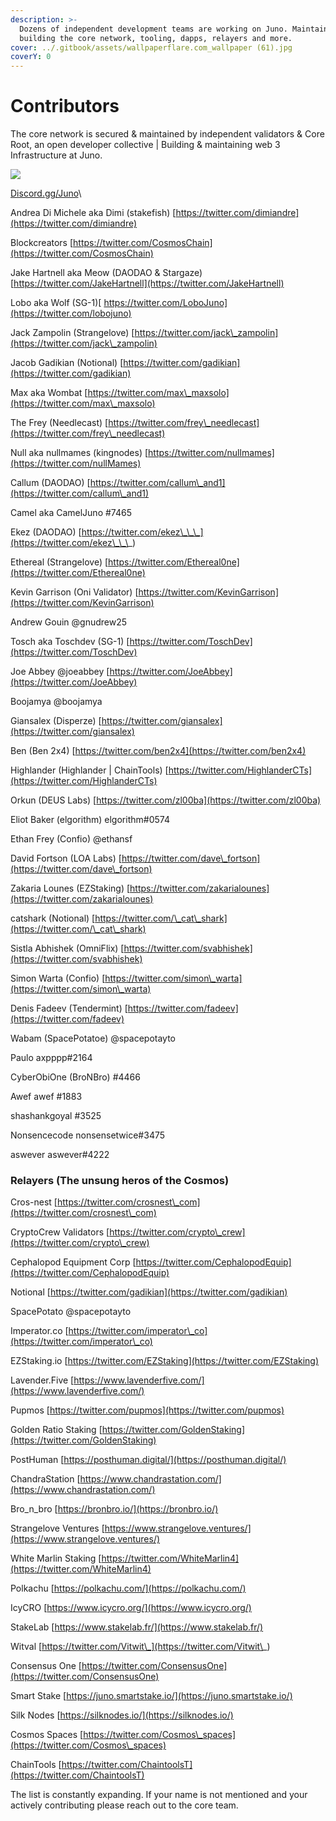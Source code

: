 ```yaml
---
description: >-
  Dozens of independent development teams are working on Juno. Maintaining &
  building the core network, tooling, dapps, relayers and more.
cover: ../.gitbook/assets/wallpaperflare.com_wallpaper (61).jpg
coverY: 0
---
```


# Contributors

The core network is secured & maintained by independent validators & Core Root, an open developer collective | Building & maintaining web 3 Infrastructure at Juno.

![](<../.gitbook/assets/Banner 4 (C-Root).png>)

<img src="../.gitbook/assets/image.png" alt="" data-size="line">[Discord.gg/Juno](https://discord.gg/Juno)\\

Andrea Di Michele aka Dimi (stakefish) [https://twitter.com/dimiandre](https://twitter.com/dimiandre)

Blockcreators [https://twitter.com/CosmosChain](https://twitter.com/CosmosChain)

Jake Hartnell aka Meow (DAODAO & Stargaze) [https://twitter.com/JakeHartnell](https://twitter.com/JakeHartnell)

Lobo aka Wolf (SG-1)[ https://twitter.com/LoboJuno](https://twitter.com/lobojuno)

Jack Zampolin (Strangelove) [https://twitter.com/jack\_zampolin](https://twitter.com/jack\_zampolin)

Jacob Gadikian (Notional) [https://twitter.com/gadikian](https://twitter.com/gadikian)

Max aka Wombat [https://twitter.com/max\_maxsolo](https://twitter.com/max\_maxsolo)

The Frey (Needlecast) [https://twitter.com/frey\_needlecast](https://twitter.com/frey\_needlecast)

Null aka nullmames (kingnodes) [https://twitter.com/nullmames](https://twitter.com/nullMames)

Callum (DAODAO) [https://twitter.com/callum\_and1](https://twitter.com/callum\_and1)

Camel aka CamelJuno #7465

Ekez (DAODAO) [https://twitter.com/ekez\_\_\_](https://twitter.com/ekez\_\_\_)

Ethereal (Strangelove) [https://twitter.com/Ethereal0ne](https://twitter.com/Ethereal0ne)

Kevin Garrison (Oni Validator) [https://twitter.com/KevinGarrison](https://twitter.com/KevinGarrison)

Andrew Gouin @gnudrew25

Tosch aka Toschdev (SG-1) [https://twitter.com/ToschDev](https://twitter.com/ToschDev)

Joe Abbey @joeabbey [https://twitter.com/JoeAbbey](https://twitter.com/JoeAbbey)

Boojamya @boojamya

Giansalex (Disperze) [https://twitter.com/giansalex](https://twitter.com/giansalex)

Ben (Ben 2x4) [https://twitter.com/ben2x4](https://twitter.com/ben2x4)

Highlander (Highlander | ChainTools) [https://twitter.com/HighlanderCTs](https://twitter.com/HighlanderCTs)

Orkun (DEUS Labs) [https://twitter.com/zl00ba](https://twitter.com/zl00ba)

Eliot Baker (elgorithm) elgorithm#0574

Ethan Frey (Confio) @ethansf

David Fortson (LOA Labs) [https://twitter.com/dave\_fortson](https://twitter.com/dave\_fortson)

Zakaria Lounes (EZStaking) [https://twitter.com/zakarialounes](https://twitter.com/zakarialounes)

catshark (Notional) [https://twitter.com/\_cat\_shark](https://twitter.com/\_cat\_shark)

Sistla Abhishek (OmniFlix) [https://twitter.com/svabhishek](https://twitter.com/svabhishek)

Simon Warta (Confio) [https://twitter.com/simon\_warta](https://twitter.com/simon\_warta)

Denis Fadeev (Tendermint) [https://twitter.com/fadeev](https://twitter.com/fadeev)

Wabam (SpacePotatoe) @spacepotayto

Paulo axpppp#2164

CyberObiOne (BroNBro) #4466

Awef awef #1883

shashankgoyal #3525

Nonsencecode nonsensetwice#3475

aswever aswever#4222

### Relayers (The unsung heros of the Cosmos)

Cros-nest [https://twitter.com/crosnest\_com](https://twitter.com/crosnest\_com)

CryptoCrew Validators [https://twitter.com/crypto\_crew](https://twitter.com/crypto\_crew)

Cephalopod Equipment Corp [https://twitter.com/CephalopodEquip](https://twitter.com/CephalopodEquip)

Notional [https://twitter.com/gadikian](https://twitter.com/gadikian)

SpacePotato @spacepotayto

Imperator.co [https://twitter.com/imperator\_co](https://twitter.com/imperator\_co)

EZStaking.io [https://twitter.com/EZStaking](https://twitter.com/EZStaking)

Lavender.Five [https://www.lavenderfive.com/](https://www.lavenderfive.com/)

Pupmos [https://twitter.com/pupmos](https://twitter.com/pupmos)

Golden Ratio Staking [https://twitter.com/GoldenStaking](https://twitter.com/GoldenStaking)

PostHuman [https://posthuman.digital/](https://posthuman.digital/)

ChandraStation [https://www.chandrastation.com/](https://www.chandrastation.com/)

Bro\_n\_bro [https://bronbro.io/](https://bronbro.io/)

Strangelove Ventures [https://www.strangelove.ventures/](https://www.strangelove.ventures/)

White Marlin Staking [https://twitter.com/WhiteMarlin4](https://twitter.com/WhiteMarlin4)

Polkachu [https://polkachu.com/](https://polkachu.com/)

IcyCRO [https://www.icycro.org/](https://www.icycro.org/)

StakeLab [https://www.stakelab.fr/](https://www.stakelab.fr/)

Witval [https://twitter.com/Vitwit\_](https://twitter.com/Vitwit\_)

Consensus One [https://twitter.com/ConsensusOne](https://twitter.com/ConsensusOne)

Smart Stake [https://juno.smartstake.io/](https://juno.smartstake.io/)

Silk Nodes [https://silknodes.io/](https://silknodes.io/)

Cosmos Spaces [https://twitter.com/Cosmos\_spaces](https://twitter.com/Cosmos\_spaces)

ChainTools [https://twitter.com/ChaintoolsT](https://twitter.com/ChaintoolsT)

The list is constantly expanding. If your name is not mentioned and your actively contributing please reach out to the core team.
